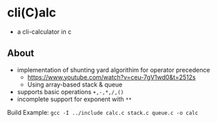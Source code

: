 # cli(C)alc
* a cli-calculator in c

## About

* implementation of shunting yard algorithim for operator precedence
    * <https://www.youtube.com/watch?v=ceu-7gV1wd0&t=2512s>
    * Using array-based stack & queue
* supports basic operations ``+,-,*,/,()``
* incomplete support for exponent with ``**``

Build Example: ``gcc -I ../include calc.c stack.c queue.c -o calc``